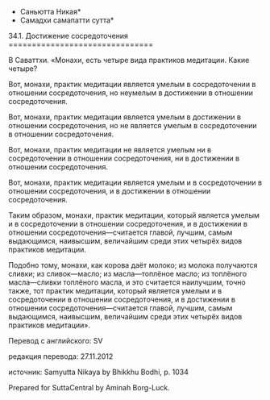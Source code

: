 * Саньютта Никая*
* Самадхи самапатти сутта*

34\.1\. Достижение сосредоточения
\=\=\=\=\=\=\=\=\=\=\=\=\=\=\=\=\=\=\=\=\=\=\=\=\=\=\=\=\=\=\=

В Саваттхи\. «Монахи, есть четыре вида практиков медитации\. Какие четыре?

Вот, монахи, практик медитации является умелым в сосредоточении в отношении сосредоточения, но неумелым в достижении в отношении сосредоточения\.

Вот, монахи, практик медитации является умелым в достижении в отношении сосредоточения, но не является умелым в сосредоточении в отношении сосредоточения\.

Вот, монахи, практик медитации не является умелым ни в сосредоточении в отношении сосредоточения, ни в достижении в отношении сосредоточения\.

Вот, монахи, практик медитации является умелым и в сосредоточении в отношении сосредоточения, и в достижении в отношении сосредоточения\.

Таким образом, монахи, практик медитации, который является умелым и в сосредоточении в отношении сосредоточения, и в достижении в отношении сосредоточения—считается главой, лучшим, самым выдающимся, наивысшим, величайшим среди этих четырёх видов практиков медитации\.

Подобно тому, монахи, как корова даёт молоко; из молока получаются сливки; из сливок—масло; из масла—топлёное масло; из топлёного масла—сливки топлёного масла, и это считается наилучшим, точно также, тот практик медитации, который является умелым и в сосредоточении в отношении сосредоточения, и в достижении в отношении сосредоточения—считается главой, лучшим, самым выдающимся, наивысшим, величайшим среди этих четырёх видов практиков медитации»\.

Перевод с английского: SV

редакция перевода: 27\.11\.2012

источник: Samyutta Nikaya by Bhikkhu Bodhi, p\. 1034

Prepared for SuttaCentral by Aminah Borg\-Luck\.